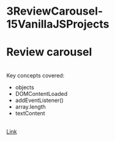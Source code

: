 # 3ReviewCarousel-15VanillaJSProjects
<h1>Review carousel</h1>
<br>
Key concepts covered:
<ul>
<li>objects</li>
<li>DOMContentLoaded</li>
<li>addEventListener()</li>
<li>array.length</li>
<li>textContent</li>
</ul>
<br>
<a href="https://artiomb5.github.io/3ReviewCarousel-15VanillaJSProjects/">Link</a>
